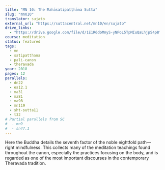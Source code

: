 ```yaml
---
title: "MN 10: The Mahāsatipaṭṭhāna Sutta"
slug: "mn010"
translator: sujato
external_url: "https://suttacentral.net/mn10/en/sujato"
drive_links:
  - "https://drive.google.com/file/d/1E1R6doMmyS-yNPoL5TpMIuQaLhjpS4p8"
course: meditation
status: featured
tags:
  - mn
  - satipatthana
  - pali-canon
  - theravada
year: 2018
pages: 12
parallels:
  - dn22
  - ea12.1
  - ma31
  - ma81
  - ma98
  - mn119
  - sht-sutta11
  - t32
# Partial parallels from SC
#  - mn9
#  - sn47.1
---
```


Here the Buddha details the seventh factor of the noble eightfold path—right mindfulness. This collects many of the meditation teachings found throughout the canon, especially the practices focusing on the body, and is regarded as one of the most important discourses in the contemporary Theravada tradition.
